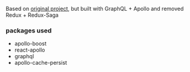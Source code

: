 Based on [original project](https://github.com/lhcjun/E-commerce-CrownClothing), but built with GraphQL + Apollo and removed Redux + Redux-Saga

### packages used
 * apollo-boost<br>
 * react-apollo<br>
 * graphql<br>
 * apollo-cache-persist
